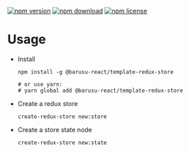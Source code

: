[![npm version](https://img.shields.io/npm/v/@barusu-react/template-redux-store.svg)](https://www.npmjs.com/package/@barusu-react/template-redux-store)
[![npm download](https://img.shields.io/npm/dm/@barusu-react/template-redux-store.svg)](https://www.npmjs.com/package/@barusu-react/template-redux-store)
[![npm license](https://img.shields.io/npm/l/@barusu-react/template-redux-store.svg)](https://www.npmjs.com/package/@barusu-react/template-redux-store)


# Usage

  * Install
    ```shell
    npm install -g @barusu-react/template-redux-store

    # or use yarn:
    # yarn global add @barusu-react/template-redux-store
    ```

  * Create a redux store
    ```shell
    create-redux-store new:store
    ```

  * Create a store state node
    ```shell
    create-redux-store new:state
    ```
